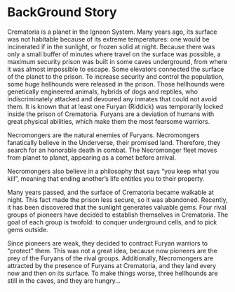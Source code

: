 # BackGround Story

Crematoria is a planet in the Igneon System. Many years ago, its surface was
not habitable because of its extreme temperatures: one would be incinerated if
in the sunlight, or frozen solid at night. Because there was only a small buffer of
minutes where travel on the surface was possible, a maximum security prison
was built in some caves underground, from where it was almost impossible to
escape. Some elevators connected the surface of the planet to the prison.
To increase security and control the population, some huge hellhounds were
released in the prison. Those hellhounds were genetically engineered animals,
hybrids of dogs and reptiles, who indiscriminately attacked and devoured any
inmates that could not avoid them.
It is known that at least one Furyan (Riddick) was temporarily locked inside the
prison of Crematoria. Furyans are a deviation of humans with great physical
abilities, which make them the most fearsome warriors.

Necromongers are the natural enemies of Furyans. Necromongers fanatically
believe in the Underverse, their promised land. Therefore, they search for
an honorable death in combat. The Necromonger fleet moves from planet to
planet, appearing as a comet before arrival.

Necromongers also believe in a philosophy that says “you keep what you kill”,
meaning that ending another’s life entitles you to their property.

Many years passed, and the surface of Crematoria became walkable at night.
This fact made the prison less secure, so it was abandoned. Recently, it has
been discovered that the sunlight generates valuable gems. Four rival groups
of pioneers have decided to establish themselves in Crematoria. The goal of
each group is twofold: to conquer underground cells, and to pick gems outside.

Since pioneers are weak, they decided to contract Furyan warriors to “protect”
them. This was not a great idea, because now pioneers are the prey of the
Furyans of the rival groups. Additionally, Necromongers are attracted by the
presence of Furyans at Crematoria, and they land every now and then on its
surface. To make things worse, three hellhounds are still in the caves, and they
are hungry...

